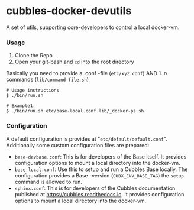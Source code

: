 # cubbles-docker-devutils
A set of utils, supporting core-developers to control a local docker-vm.

### Usage
1. Clone the Repo
2. Open your git-bash and `cd` into the root directory
  
  
  Basically you need to provide a .conf -file (`etc/xyz.conf`) AND 1..n commands (`lib/command-file.sh`)

    # Usage instructions
    $ ./bin/run.sh
    
    # Example1:
    $ ./bin/run.sh etc/base-local.conf lib/_docker-ps.sh
    
### Configuration
A default configuration is provides at "`etc/default/default.conf`".
Additionally some custom configuration files are prepared:

* `base-devbase.conf`: This is for developers of the Base itself. It provides configuration options to mount a local directory into the docker-vm.
* `base-local.conf`: Use this to setup and run a Cubbles Base locally. The configuration provides a Base -version (`CUBX_ENV_BASE_TAG`) the `setup` command is allowed to run.
* `sphinx.conf`: This is for developers of the Cubbles documentation published at <https://cubbles.readthedocs.io>.  It provides configuration options to mount a local directory into the docker-vm.
 